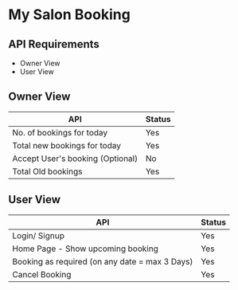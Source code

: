 # My Salon Booking
## API Requirements
- Owner View
- User View

## Owner View
| API | Status|
| ----|-------|
| No. of bookings for today | Yes |
| Total new bookings for today | Yes |
| Accept User's booking (Optional) | No |
| Total Old bookings | Yes |

## User View
| API | Status|
| ----|-------|
| Login/ Signup | Yes |
| Home Page - Show upcoming booking | Yes |
| Booking as required (on any date = max 3 Days) | Yes |
| Cancel Booking | Yes |
